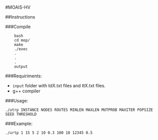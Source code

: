
#MOAIS-HV

##Instructions

###Compile

```
    bash
    cd mop/
    make
    ./exec
    .
    .
    .
    output
```

###Requiriments:

- `input` folder with tdX.txt files and ttX.txt files.
- g++ compiler

###Usage:

```
./utrp INSTANCE NODES ROUTES MINLEN MAXLEN MUTPROB MAXITER POPSIZE SEED THRESHOLD    
```
    
###Example:

```
./urtp 1 15 5 2 10 0.3 100 10 12345 0.5

    
```